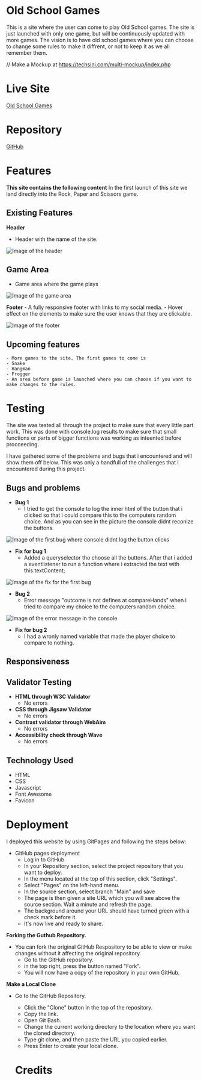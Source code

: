 # Old School Games
This is a site where the user can come to play Old School games.
The site is just launched with only one game, but will be continuously updated with more games.
The vision is to have old school games where you can choose to change some rules to make it diffrent, or not to keep it as we all remember them.

// Make a Mockup at https://techsini.com/multi-mockup/index.php

# Live Site
[Old School Games](https://stealthy20.github.io/old-school-games/)
# Repository
[GitHub](https://github.com/Stealthy20/old-school-games/)
# Features
**This site contains the following content**
In the first launch of this site we land directly into the Rock, Paper and Scissors game.

## Existing Features
 **Header**
  - Header with the name of the site. 

![Image of the header](docs/header.JPG)

## Game Area
- Game area where the game plays

![Image of the game area](docs/game-area.JPG)

**Footer**
    - A fully responsive footer with links to my social media. 
    - Hover effect on the elements to make sure the user knows that they are clickable. 

![Image of the footer](docs/footer.JPG)

## Upcoming features 
    - More games to the site. The first games to come is
    - Snake
    - Hangman
    - Frogger
    - An area before game is launched where you can choose if you want to make changes to the rules.

# Testing
The site was tested all through the project to make sure that every little part work. 
This was done with console.log results to make sure that small functions or parts of bigger functions was working as inteented before procceeding. 

I have gathered some of the problems and bugs that i encountered and will show them off below. 
This was only a handfull of the challenges that i encountered during this project.

## Bugs and problems

- **Bug 1**
    - I tried to get the console to log the inner html of the button that i clicked so that i could compare this to the computers random choice.
   And as you can see in the picture the console didnt reconize the buttons.

![Image of the first bug where console didnt log the button clicks](docs/bug1.JPG) 

- **Fix for bug 1**
    - Added a queryselector tho choose all the buttons. After that i added a eventlistener to run a function where i extracted the text with this.textContent;

![Image of the fix for the first bug](docs/bug1-fix.JPG) 

- **Bug 2**
    - Error message "outcome is not defines at compareHands" when i tried to compare my choice to the computers random choice.

![Image of the error message in the console](docs/bug2.JPG) 

- **Fix for bug 2**
    - I had a wronly named variable that made the player choice to compare to nothing. 

## Responsiveness

## Validator Testing
  - **HTML through W3C Validator**
    - No errors
  - **CSS through Jigsaw Validator**
    - No errors
  - **Contrast validator through WebAim**
    - No errors
  - **Accessibility check through Wave**
    - No errors
## Technology Used
- HTML
- CSS
- Javascript
- Font Awesome
- Favicon

# Deployment
I deployed this website by using GitPages and following the steps below:

- GitHub pages deployment
  - Log in to GitHub
  - In your Repository section, select the project repository that you want to deploy.
  - In the menu located at the top of this section, click "Settings".
  - Select "Pages" on the left-hand menu.
  - In the source section, select branch "Main" and save
  - The page is then given a site URL which you will see above the source section. Wait a minute and refresh the page.
  - The background around your URL should have turned green with a check mark before it. 
  - It's now live and ready to share.

 **Forking the Guthub Repository.**
- You can fork the original GitHub Respository to be able to view or make changes without it affecting the original repository.
  - Go to the GitHub repository.
  - in the top right, press the button named "Fork".
  - You will now have a copy of the repository in your own GitHub. 

**Make a Local Clone**
- Go to the GitHub Repository.
  - Click the "Clone" button in the top of the repository.
  - Copy the link.
  - Open Git Bash.
  - Change the current working directory to the location where you want the cloned directory.
  - Type git clone, and then paste the URL you copied earlier.
  - Press Enter to create your local clone.

  # Credits
